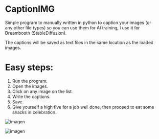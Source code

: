 # CaptionIMG
Simple program to manually written in python to caption your images (or any other file types) so you can use them for AI training, I use it for Dreambooth (StableDiffusion).

The captions will be saved as text files in the same location as the loaded images.

# Easy steps:

1. Run the program.
2. Open the images.
3. Click on any image on the list.
4. Write the captions.
5. Save.
6. Give yourself a high five for a job well done, then proceed to eat some snacks in celebration.




![imagen](https://user-images.githubusercontent.com/1978099/218338029-6d7d09c9-c478-41ff-a0db-07183b01e06e.png)



![imagen](https://user-images.githubusercontent.com/1978099/218338051-140e3661-43cc-45b9-976f-da1511cf4328.png)

